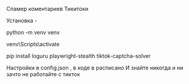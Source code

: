 Спамер коментариев Тикитоки 

Установка - 

python -m venv venv 

venv\Scripts\activate

pip install loguru playwright-stealth tiktok-captcha-solver

Настройки в config.json , в коде в расписано
И знайте никогда и ни зачто не работайте с тикток
